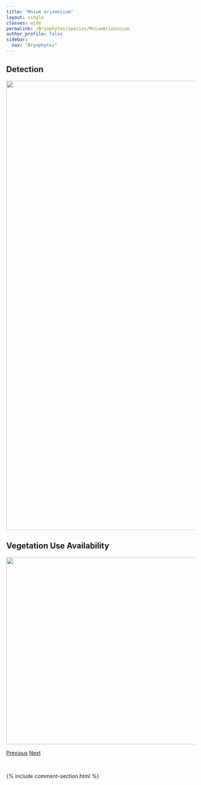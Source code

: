 ```yaml
---
title: "Mnium arizonicum"
layout: single
classes: wide
permalink: /Bryophytes/species/MniumArizonicum
author_profile: false
sidebar:
  nav: "Bryophytes"
---
```


<h2>Detection</h2>

<a href="https://drive.google.com/uc?export=view&id=1uboEJ4xboozhyMUBNxOAbKtAg6Ei49Wd">
<img src="https://drive.google.com/uc?export=view&id=1uboEJ4xboozhyMUBNxOAbKtAg6Ei49Wd" height = "1200" width = "800">
</a>


<h2>Vegetation Use Availability</h2>

<a href="https://drive.google.com/uc?export=view&id=1ywTzmQe_-zy7lqYTA9O6teKVzCTPVh2d">
<img src="https://drive.google.com/uc?export=view&id=1ywTzmQe_-zy7lqYTA9O6teKVzCTPVh2d" height = "500" width = "1000">
</a>


<a href="/DevelopmentWebsite/Bryophytes/species/MicrobryumVlassovii" class="pagination--pager" title="Microbryum vlassovii">Previous</a> <a href="/DevelopmentWebsite/Bryophytes/species/MniumBlyttii" class="pagination--pager" title="Mnium blyttii">Next</a>

<p>&nbsp;</p>

{% include comment-section.html %}
